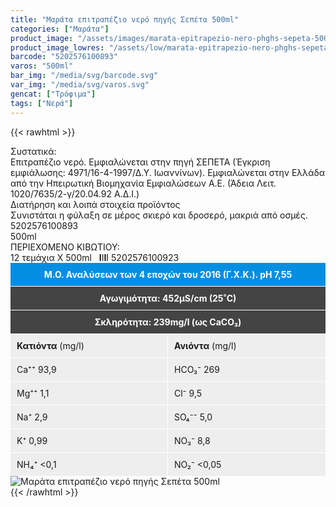 ```yaml
---
title: "Μαράτα επιτραπέζιο νερό πηγής Σεπέτα 500ml"
categories: ["Μαράτα"]
product_image: "/assets/images/marata-epitrapezio-nero-phghs-sepeta-500ml.jpg"
product_image_lowres: "/assets/low/marata-epitrapezio-nero-phghs-sepeta-500ml.jpg"
barcode: "5202576100893"
varos: "500ml"
bar_img: "/media/svg/barcode.svg"
var_img: "/media/svg/varos.svg"
gencat: ["Τρόφιμα"]
tags: ["Νερά"]
---
```

{{< rawhtml >}}

<div class="sload255"><div class="product"><div id="sistatika">Συστατικά:</div><div class="alltext">Επιτραπέζιο νερό. Εμφιαλώνεται στην πηγή ΣΕΠΕΤΑ (Έγκριση εμφιάλωσης: 4971/16-4-1997/Δ.Υ. Ιωαννίνων). Εμφιαλώνεται στην Ελλάδα από την Ηπειρωτική Βιομηχανία Εμφιαλώσεων Α.Ε. (Άδεια Λειτ. 1020/7635/2-γ/20.04.92 Α.Δ.Ι.)</div><div id="loipa">Διατήρηση και λοιπά στοιχεία προϊόντος</div><div class="alltext">Συνιστάται η φύλαξη σε μέρος σκιερό και δροσερό, μακριά από οσμές.</div><div id="barcode"><div id="barimage1"></div><span id="bartext">5202576100893</span></div><div id="varos"><div id="varosimage1"></div><span id="varostext">500ml</span></div><div id="kivotio">ΠΕΡΙΕΧΟΜΕΝΟ ΚΙΒΩΤΙΟΥ:<br>12 τεμάχια Χ 500ml <span style="font-weight:400">&nbsp;&nbsp;<b>I</b>I<b>I</b>I 5202576100923</span></div><div style="background:#048ee2;color:#fff;padding:10px;text-align:center;border-bottom:1px solid #fff"><b>Μ.Ο. Αναλύσεων των 4 εποχών του 2016 (Γ.X.K.). pH 7,55</b></div><div style="background:#444;color:#fff;padding:10px;text-align:center;border-bottom:1px solid #fff"><b>Αγωγιμότητα: 452μS/cm (25˚C)</b></div><div style="background:#444;color:#fff;padding:10px;text-align:center"><b>Σκληρότητα: 239mg/l (ως CaCO₃)</b></div><div id="list1"><div id="list1in"><b>Κατιόντα</b> (mg/l)</div><div id="list1in">Ca⁺⁺ 93,9</div><div id="list1in">Mg⁺⁺ 1,1</div><div id="list1in">Na⁺ 2,9</div><div id="list1in">K⁺ 0,99</div><div id="list1in">NH₄⁺ &lt;0,1</div></div><div id="list2"><div id="list1in"><b>Ανιόντα</b> (mg/l)</div><div id="list1in">HCO₃⁻ 269</div><div id="list1in">Cl⁻ 9,5</div><div id="list1in">SO₄⁻⁻ 5,0</div><div id="list1in">NO₃⁻ 8,8</div><div id="list1in">NO₂⁻ &lt;0,05</div></div><style>#list1{width:50%;float:left;border-right:1px solid #fff;box-sizing:border-box}#list2{width:50%;float:right}#list1in{padding:10px;background:#eee;border-top:1px solid #fff}</style><br><div class="pimg"><img alt="Μαράτα επιτραπέζιο νερό πηγής Σεπέτα 500ml" title="Μαράτα επιτραπέζιο νερό πηγής Σεπέτα 500ml" src="/assets/images/marata-epitrapezio-nero-phghs-sepeta-500ml.jpg"></div></div></div>
{{< /rawhtml >}}


